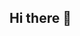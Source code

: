 ## Hi there 👋

<!--
**glauciabressan/glauciabressan** is a ✨ _special_ ✨ repository because its `README.md` (this file) appears on your GitHub profile.

<p>
  <h1 align="center"><b>Hi there, I'm Glaucia Bressan</h1>
</p>

<p align="center">

<a href="mailto:galbressan@gmail.com"><img src="https://img.shields.io/badge/gmail-0078D4?style=for-the-badge&logo=microsoft-outlook&logoColor=white" alt="Outlook" /></a>&nbsp;
<p align="center">
<a href="https://github.com/glauciabressan"><img src="https://img.shields.io/badge/GitHub-100000?style=for-the-badge&logo=github&logoColor=white" alt="GitHub" /></a>&nbsp;
<a href="https://orcid.org/0000-0001-6996-3129"><img src="https://img.shields.io/badge/ORCID-A6CE39?style=for-the-badge&logo=orcid&logoColor=white" alt="ORCID" /></a>&nbsp;
</p>

<br />

---
<h2 align="center">About me </h2>
<p align="center">
Timezone: Brasília - Brazil (GMT-3) 
</p>

- Mathematician from Universidade Federal de São Carlos (UFSCar), with a Master's Degree in Applied and Computational Mathematics - Emphasis on Optimization from Universidade de São Paulo (ICMC-USP)
- Ph.d. at Electric Engineering from Universidade de São Paulo (EESC-USP)
- Professor at Universidade Tecnológica Federal do Paraná  - Cornélio Procópio - Mathematics Department
- Researcher of Graduate Program on Bioinformatics (UTFPR)
- Currently working on:
  - Optimization
  - Artificial intelligence: machine learning, neural networks, fuzzy systems
  - Pattern Recognition
  - Bioinformatics

  
  

---
<h2 align="center">Languages and Tools </h2>
</p>

<p align="center">
<a href="https://www.python.org/"><img src="https://img.shields.io/badge/Python-3776AB?style=for-the-badge&logo=python&logoColor=white" alt="Python" /></a>&nbsp;
<a href="https://www.r-project.org/"><img src="https://img.shields.io/badge/R-276DC3?style=for-the-badge&logo=r&logoColor=white" alt="R" /></a>&nbsp;
</p>
<a href="https://www.mathworks.com//"><img src="https://img.shields.io/badge/MATLAB&logo=r&logoColor=white" alt="MATLAB" /></a>&nbsp;
</p>

---

